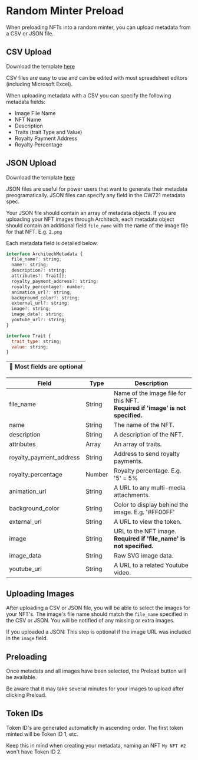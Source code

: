 # Random Minter Preload

When preloading NFTs into a random minter, you can upload metadata from a CSV or JSON file.

## CSV Upload

Download the template [here](https://alpha.architech.zone/architech-template.csv) 

CSV files are easy to use and can be edited with most spreadsheet editors (including Microsoft Excel).

When uploading metadata with a CSV you can specify the following metadata fields:

- Image File Name
- NFT Name
- Description
- Traits (trait Type and Value)
- Royalty Payment Address
- Royalty Percentage

## JSON Upload

Download the template [here](https://alpha.architech.zone/architech-template.json) 

JSON files are useful for power users that want to generate their metadata preogramatically. JSON files can specify any field in the CW721 metadata spec. 

Your JSON file should contain an array of metadata objects. If you are uploading your NFT images through Architech, each metadata object should contain an additional field `file_name` with the name of the image file for that NFT. E.g. `2.png`

Each metadata field is detailed below.

```js
interface ArchitechMetadata {
  file_name?: string;
  name?: string;
  description?: string;
  attributes?: Trait[];
  royalty_payment_address?: string;
  royalty_percentage?: number;
  animation_url?: string;
  background_color?: string;
  external_url?: string;
  image?: string;
  image_data?: string;
  youtube_url?: string;
}

interface Trait {
  trait_type: string;
  value: string;
}
```
| :memo:        Most fields are optional |
|---------------------------------------|

| Field | Type | Description |
| ----- | ---- | ----------- |
| file_name | String | Name of the image file for this NFT.<br>**Required if 'image' is not specified.** |
| name | String | The name of the NFT. |
| description | String | A description of the NFT. |
| attributes | Array | An array of traits. |
| royalty_payment_address | String | Address to send royalty payments. |
| royalty_percentage | Number | Royalty percentage. E.g. '5' = 5% |
| animation_url | String | A URL to any multi-media attachments. |
| background_color | String | Color to display behind the image. E.g. '#FF00FF' |
| external_url | String | A URL to view the token. |
| image | String | URL to the NFT image.<br>**Required if 'file_name' is not specified.** |
| image_data | String | Raw SVG image data. |
| youtube_url | String | A URL to a related Youtube video. | 

## Uploading Images

After uploading a CSV or JSON file, you will be able to select the images for your NFT's. The image's file name should match the `file_name` specified in the CSV or JSON. You will be notified of any missing or extra images.

If you uploaded a JSON: This step is optional if the image URL was included in the `image` field.


## Preloading

Once metadata and all images have been selected, the Preload button will be available. 

Be aware that it may take several minutes for your images to upload after clicking Preload.

## Token IDs

Token ID's are generated automaticlly in ascending order. The first token minted will be Token ID 1, etc.

Keep this in mind when creating your metadata, naming an NFT `My NFT #2` won't have Token ID 2.